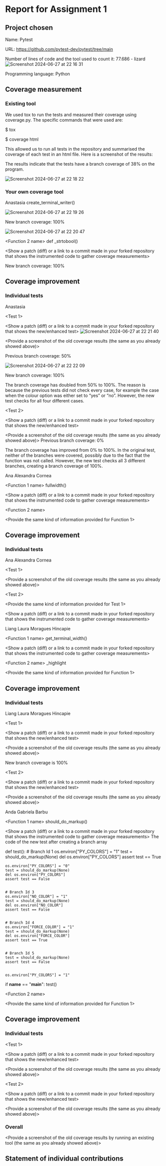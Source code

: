 # Report for Assignment 1

## Project chosen

Name: Pytest

URL: https://github.com/pytest-dev/pytest/tree/main

Number of lines of code and the tool used to count it: 77.686 - lizard
![Screenshot 2024-06-27 at 22 16 31](https://github.com/apanayotova03/pytest/assets/122705116/d227c09a-97b9-4d79-a9f8-93f7f5c58616)

Programming language: Python

## Coverage measurement

### Existing tool

<Inform the name of the existing tool that was executed and how it was executed>

We used tox to run the tests and measured their coverage using coverage.py. The specific commands that were used are:

$ tox

$ coverage html

This allowed us to run all tests in the repository and summarised the coverage of each test in an html file. Here is a screenshot of the results:



The results indicate that the tests have a branch coverage of 38% on the program.

<Show the coverage results provided by the existing tool with a screenshot>

 ![Screenshot 2024-06-27 at 22 18 22](https://github.com/apanayotova03/pytest/assets/122705116/74aedda1-54a4-4a50-bd9b-8af833493ef8)

### Your own coverage tool

<The following is supposed to be repeated for each group member>
<Group member name> Anastasia
<Function 1 name> create_terminal_writer()
<Show a patch (diff) or a link to a commit made in your forked repository that shows the instrumented code to gather coverage measurements>

 ![Screenshot 2024-06-27 at 22 19 26](https://github.com/apanayotova03/pytest/assets/122705116/b4933dba-97e4-4337-acc1-1d77c9afb250)

<Provide a screenshot of the coverage results output by the instrumentation>
New branch coverage: 100%

 ![Screenshot 2024-06-27 at 22 20 47](https://github.com/apanayotova03/pytest/assets/122705116/e2c5a548-2373-4c05-9710-31666b811296)


<Function 2 name> def _strtobool()

<Show a patch (diff) or a link to a commit made in your forked repository that shows the instrumented code to gather coverage measurements>

<Provide a screenshot of the coverage results output by the instrumentation>

New branch coverage: 100%


## Coverage improvement

### Individual tests

<The following is supposed to be repeated for each group member>

<Group member name> Anastasia

<Test 1>

<Show a patch (diff) or a link to a commit made in your forked repository that shows the new/enhanced test>
![Screenshot 2024-06-27 at 22 21 40](https://github.com/apanayotova03/pytest/assets/122705116/9ef88a09-957d-4a18-90cc-b7ae1c855155)


<Provide a screenshot of the old coverage results (the same as you already showed above)>

Previous branch coverage: 50%

![Screenshot 2024-06-27 at 22 22 09](https://github.com/apanayotova03/pytest/assets/122705116/372df057-4d83-4435-abdd-2a5669de463a)


<Provide a screenshot of the new coverage results>

New branch coverage: 100%


<State the coverage improvement with a number and elaborate on why the coverage is improved>

The branch coverage has doubled from 50% to 100%. The reason is because the previous tests did not check every case, for example the case when the colour option was either set to “yes” or “no”. However, the new test checks for all four different cases.


<Test 2>

<Show a patch (diff) or a link to a commit made in your forked repository that shows the new/enhanced test>




<Provide a screenshot of the old coverage results (the same as you already showed above)>
Previous branch coverage: 0%


<Provide a screenshot of the new coverage results>


<State the coverage improvement with a number and elaborate on why the coverage is improved>

The branch coverage has improved from 0% to 100%. In the original test, neither of the branches were covered, possibly due to the fact that the function was not called. However, the new test checks all 3 different branches, creating a branch coverage of 100%.

























<Group member name> Ana Alexandra Cornea 

<Function 1 name> fullwidth() 

<Show a patch (diff) or a link to a commit made in your forked repository that shows the instrumented code to gather coverage measurements>
 


<Provide a screenshot of the coverage results output by the instrumentation>


<Function 2 name>

<Provide the same kind of information provided for Function 1>

## Coverage improvement

### Individual tests

<The following is supposed to be repeated for each group member>

<Group member name> Ana Alexandra Cornea

<Test 1>



<Provide a screenshot of the old coverage results (the same as you already showed above)>

<Provide a screenshot of the new coverage results>

<State the coverage improvement with a number and elaborate on why the coverage is improved>

<Test 2>

<Provide the same kind of information provided for Test 1>













<Show a patch (diff) or a link to a commit made in your forked repository that shows the instrumented code to gather coverage measurements>

<Provide a screenshot of the coverage results output by the instrumentation>

<Provide a screenshot of the new coverage results>

<State the coverage improvement with a number and elaborate on why the coverage is improved>


















<Group member name> Liang Laura Moragues Hincapie

<Function 1 name> get_terminal_width()

<Show a patch (diff) or a link to a commit made in your forked repository that shows the instrumented code to gather coverage measurements>


<Provide a screenshot of the coverage results output by the instrumentation>


<Function 2 name> _highlight

<Provide the same kind of information provided for Function 1>

## Coverage improvement

### Individual tests

<The following is supposed to be repeated for each group member>

<Group member name> Liang Laura Moragues Hincapie

<Test 1>

<Show a patch (diff) or a link to a commit made in your forked repository that shows the new/enhanced test>


<Provide a screenshot of the old coverage results (the same as you already showed above)>

<Provide a screenshot of the new coverage results>


<State the coverage improvement with a number and elaborate on why the coverage is improved>

New branch coverage is 100%

<Test 2>

<Show a patch (diff) or a link to a commit made in your forked repository that shows the new/enhanced test>

<Provide a screenshot of the old coverage results (the same as you already showed above)>

<Provide a screenshot of the new coverage results>

<State the coverage improvement with a number and elaborate on why the coverage is improved>






<Group member name> Anda Gabriela Barbu

<Function 1 name> should_do_markup()

<Show a patch (diff) or a link to a commit made in your forked repository that shows the instrumented code to gather coverage measurements>
The code of the new test after creating a branch array


def test():
    # Branch Id 1
    os.environ["PY_COLORS"] = "1"
    test = should_do_markup(None)
    del os.environ["PY_COLORS"]
    assert test == True


    os.environ["PY_COLORS"] = "0"
    test = should_do_markup(None)
    del os.environ["PY_COLORS"]
    assert test == False


    # Branch Id 3
    os.environ["NO_COLOR"] = "1"
    test = should_do_markup(None)
    del os.environ["NO_COLOR"]
    assert test == False


    # Branch Id 4
    os.environ["FORCE_COLOR"] = "1"
    test = should_do_markup(None)
    del os.environ["FORCE_COLOR"]
    assert test == True


    # Branch Id 5
    test = should_do_markup(None)
    assert test == False


    os.environ["PY_COLORS"] = "1"
if __name__ == "__main__":
    test()




<Provide a screenshot of the coverage results output by the instrumentation>













<Function 2 name>

<Provide the same kind of information provided for Function 1>

## Coverage improvement

### Individual tests

<The following is supposed to be repeated for each group member>

<Group member name>

<Test 1>

<Show a patch (diff) or a link to a commit made in your forked repository that shows the new/enhanced test>

<Provide a screenshot of the old coverage results (the same as you already showed above)>

<Provide a screenshot of the new coverage results>

<State the coverage improvement with a number and elaborate on why the coverage is improved>

<Test 2>

<Show a patch (diff) or a link to a commit made in your forked repository that shows the new/enhanced test>

<Provide a screenshot of the old coverage results (the same as you already showed above)>

<Provide a screenshot of the new coverage results>

<State the coverage improvement with a number and elaborate on why the coverage is improved>



















### Overall

<Provide a screenshot of the old coverage results by running an existing tool (the same as you already showed above)>

<Provide a screenshot of the new coverage results by running the existing tool using all test modifications made by the group>

## Statement of individual contributions

<Write what each group member did>
